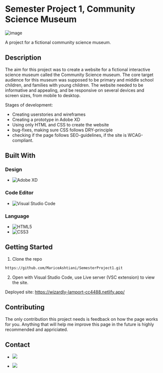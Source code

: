# Semester Project 1, Community Science Museum
![image](https://user-images.githubusercontent.com/95356770/194577460-51020158-4a94-4791-8e60-b5f1fb826526.png)

A project for a fictional community science museum. 

## Description

The aim for this project was to create a website for a fictional interactive science museum called the Community Science museum. The core target audience for this museum was supposed to be primary and middle school children, and families with young children. The website needed to be informative and appealing, and be responsive on several devices and screen sizes, from mobile to desktop.  

Stages of development:

- Creating userstories and wireframes
- Creating a prototype in Adobe XD
- Using only HTML and CSS to create the website
- bug-fixes, making sure CSS follows DRY-principle
- checking if the page follows SEO-guidelines, if the site is WCAG-compliant.

## Built With

### Design

- ![Adobe XD](https://img.shields.io/badge/Adobe%20XD-470137?style=for-the-badge&logo=Adobe%20XD&logoColor=#FF61F6)

### Code Editor

- ![Visual Studio Code](https://img.shields.io/badge/Visual%20Studio%20Code-0078d7.svg?style=for-the-badge&logo=visual-studio-code&logoColor=white)

### Language

- ![HTML5](https://img.shields.io/badge/html5-%23E34F26.svg?style=for-the-badge&logo=html5&logoColor=white)
- ![CSS3](https://img.shields.io/badge/css3-%231572B6.svg?style=for-the-badge&logo=css3&logoColor=white)

## Getting Started

1. Clone the repo

```bash
https://github.com/MariceAshtiani/SemesterProject1.git
```

2. Open with Visual Studio Code, use Live server (VSC extension) to view the site.

Deployed site: https://wizardly-lamport-cc4488.netlify.app/

## Contributing

The only contribution this project needs is feedback on how the page works for you. Anything that will help me improve this page in the future is highly recommended and appriciated. 

## Contact

- [<img src="https://img.shields.io/badge/Discord-7289DA?style=for-the-badge&logo=discord&logoColor=white">](https://discordapp.com/users/900117499662708807)

- [<img src="https://img.shields.io/badge/Gmail-D14836?style=for-the-badge&logo=gmail&logoColor=white">](mailto:marice6795@gmail.com)
